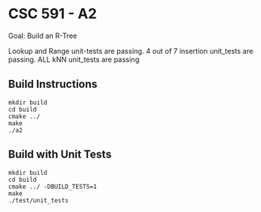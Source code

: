 # CSC 591 - A2

Goal: Build an R-Tree

Lookup and Range unit-tests are passing. 4 out of 7 insertion unit_tests are passing. ALL kNN unit_tests are passing

## Build Instructions

```
mkdir build
cd build
cmake ../
make
./a2
```

## Build with Unit Tests

```
mkdir build
cd build
cmake ../ -DBUILD_TESTS=1
make
./test/unit_tests
```
